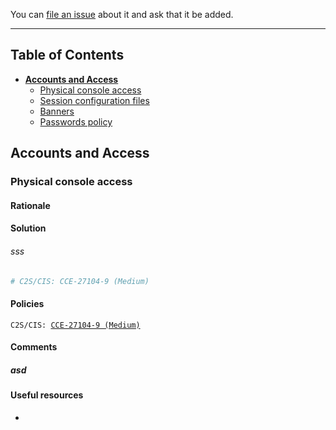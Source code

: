 You can [file an issue](https://github.com/trimstray/the-practical-linux-hardening-guide/issues) about it and ask that it be added.

---

## Table of Contents

- **[Accounts and Access](#accounts-and-access)**
  * [Physical console access](#)
  * [Session configuration files](#)
  * [Banners](#)
  * [Passwords policy](#)

## Accounts and Access

### Physical console access

#### Rationale

#### Solution

###### sss

```bash
# C2S/CIS: CCE-27104-9 (Medium)

```

#### Policies

<code>C2S/CIS: <a href="">CCE-27104-9 (Medium)</a></code>

#### Comments

##### asd



#### Useful resources

- []()
